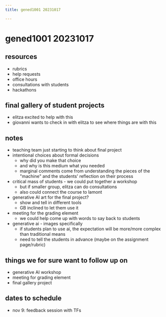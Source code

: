```yaml
---
title: gened1001 20231017

---
```


# gened1001 20231017

## resources
* rubrics
* help requests
* office hours
* consultations with students
* hackathons

## final gallery of student projects
* elitza excited to help with this
* giovanni wants to check in with elitza to see where things are with this

## notes
* teaching team just starting to think about final project
* intentional choices about formal decisions
    * why did you make that choice
    * and why is this medium what you needed 
    * marginal comments come from understanding the pieces of the "machine" and the students' reflection on their process
* critical mass of students - we could put together a workshop
    * but if smaller group, elitza can do consultations
    * also could connect the course to lamont
* generative AI art for the final project?
    * show and tell in different tools
    * GB inclined to let them use it
* meeting for the grading element
    * we could help come up with words to say back to students
* generative ai - images specifically
    * if students plan to use ai, the expectation will be more/more complex than traditional means
    * need to tell the students in advance (maybe on the assignment page/rubric)

## things we for sure want to follow up on
* generative AI workshop
* meeting for grading element
* final gallery project

## dates to schedule
* nov 9: feedback session with TFs


